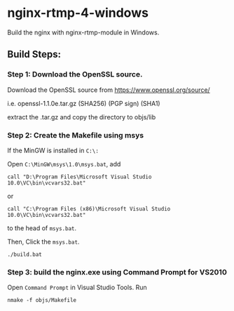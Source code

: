 # nginx-rtmp-4-windows
Build the nginx with nginx-rtmp-module in Windows.

## Build Steps:
### Step 1: Download the OpenSSL source.
Download the OpenSSL source from https://www.openssl.org/source/

i.e.  openssl-1.1.0e.tar.gz (SHA256) (PGP sign) (SHA1)

extract the .tar.gz and copy the directory to objs/lib

### Step 2: Create the Makefile using msys
If the MinGW is installed in `C:\:`

Open `C:\MinGW\msys\1.0\msys.bat`,
add
```
call "D:\Program Files\Microsoft Visual Studio 10.0\VC\bin\vcvars32.bat"
```
or
```
call "C:\Program Files (x86)\Microsoft Visual Studio 10.0\VC\bin\vcvars32.bat"
```
to the head of `msys.bat`.

Then, Click the `msys.bat`.

```
./build.bat
```

### Step 3: build the nginx.exe using Command Prompt for VS2010
Open `Command Prompt` in Visual Studio Tools.
Run
```
nmake -f objs/Makefile
```
